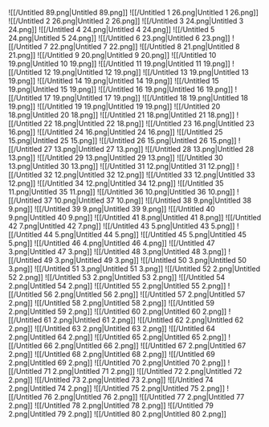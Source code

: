 ![[/Untitled 89.png|Untitled 89.png]]
![[/Untitled 1 26.png|Untitled 1 26.png]]
![[/Untitled 2 26.png|Untitled 2 26.png]]
![[/Untitled 3 24.png|Untitled 3 24.png]]
![[/Untitled 4 24.png|Untitled 4 24.png]]
![[/Untitled 5 24.png|Untitled 5 24.png]]
![[/Untitled 6 23.png|Untitled 6 23.png]]
![[/Untitled 7 22.png|Untitled 7 22.png]]
![[/Untitled 8 21.png|Untitled 8 21.png]]
![[/Untitled 9 20.png|Untitled 9 20.png]]
![[/Untitled 10 19.png|Untitled 10 19.png]]
![[/Untitled 11 19.png|Untitled 11 19.png]]
![[/Untitled 12 19.png|Untitled 12 19.png]]
![[/Untitled 13 19.png|Untitled 13 19.png]]
![[/Untitled 14 19.png|Untitled 14 19.png]]
![[/Untitled 15 19.png|Untitled 15 19.png]]
![[/Untitled 16 19.png|Untitled 16 19.png]]
![[/Untitled 17 19.png|Untitled 17 19.png]]
![[/Untitled 18 19.png|Untitled 18 19.png]]
![[/Untitled 19 19.png|Untitled 19 19.png]]
![[/Untitled 20 18.png|Untitled 20 18.png]]
![[/Untitled 21 18.png|Untitled 21 18.png]]
![[/Untitled 22 18.png|Untitled 22 18.png]]
![[/Untitled 23 16.png|Untitled 23 16.png]]
![[/Untitled 24 16.png|Untitled 24 16.png]]
![[/Untitled 25 15.png|Untitled 25 15.png]]
![[/Untitled 26 15.png|Untitled 26 15.png]]
![[/Untitled 27 13.png|Untitled 27 13.png]]
![[/Untitled 28 13.png|Untitled 28 13.png]]
![[/Untitled 29 13.png|Untitled 29 13.png]]
![[/Untitled 30 13.png|Untitled 30 13.png]]
![[/Untitled 31 12.png|Untitled 31 12.png]]
![[/Untitled 32 12.png|Untitled 32 12.png]]
![[/Untitled 33 12.png|Untitled 33 12.png]]
![[/Untitled 34 12.png|Untitled 34 12.png]]
![[/Untitled 35 11.png|Untitled 35 11.png]]
![[/Untitled 36 10.png|Untitled 36 10.png]]
![[/Untitled 37 10.png|Untitled 37 10.png]]
![[/Untitled 38 9.png|Untitled 38 9.png]]
![[/Untitled 39 9.png|Untitled 39 9.png]]
![[/Untitled 40 9.png|Untitled 40 9.png]]
![[/Untitled 41 8.png|Untitled 41 8.png]]
![[/Untitled 42 7.png|Untitled 42 7.png]]
![[/Untitled 43 5.png|Untitled 43 5.png]]
![[/Untitled 44 5.png|Untitled 44 5.png]]
![[/Untitled 45 5.png|Untitled 45 5.png]]
![[/Untitled 46 4.png|Untitled 46 4.png]]
![[/Untitled 47 3.png|Untitled 47 3.png]]
![[/Untitled 48 3.png|Untitled 48 3.png]]
![[/Untitled 49 3.png|Untitled 49 3.png]]
![[/Untitled 50 3.png|Untitled 50 3.png]]
![[/Untitled 51 3.png|Untitled 51 3.png]]
![[/Untitled 52 2.png|Untitled 52 2.png]]
![[/Untitled 53 2.png|Untitled 53 2.png]]
![[/Untitled 54 2.png|Untitled 54 2.png]]
![[/Untitled 55 2.png|Untitled 55 2.png]]
![[/Untitled 56 2.png|Untitled 56 2.png]]
![[/Untitled 57 2.png|Untitled 57 2.png]]
![[/Untitled 58 2.png|Untitled 58 2.png]]
![[/Untitled 59 2.png|Untitled 59 2.png]]
![[/Untitled 60 2.png|Untitled 60 2.png]]
![[/Untitled 61 2.png|Untitled 61 2.png]]
![[/Untitled 62 2.png|Untitled 62 2.png]]
![[/Untitled 63 2.png|Untitled 63 2.png]]
![[/Untitled 64 2.png|Untitled 64 2.png]]
![[/Untitled 65 2.png|Untitled 65 2.png]]
![[/Untitled 66 2.png|Untitled 66 2.png]]
![[/Untitled 67 2.png|Untitled 67 2.png]]
![[/Untitled 68 2.png|Untitled 68 2.png]]
![[/Untitled 69 2.png|Untitled 69 2.png]]
![[/Untitled 70 2.png|Untitled 70 2.png]]
![[/Untitled 71 2.png|Untitled 71 2.png]]
![[/Untitled 72 2.png|Untitled 72 2.png]]
![[/Untitled 73 2.png|Untitled 73 2.png]]
![[/Untitled 74 2.png|Untitled 74 2.png]]
![[/Untitled 75 2.png|Untitled 75 2.png]]
![[/Untitled 76 2.png|Untitled 76 2.png]]
![[/Untitled 77 2.png|Untitled 77 2.png]]
![[/Untitled 78 2.png|Untitled 78 2.png]]
![[/Untitled 79 2.png|Untitled 79 2.png]]
![[/Untitled 80 2.png|Untitled 80 2.png]]